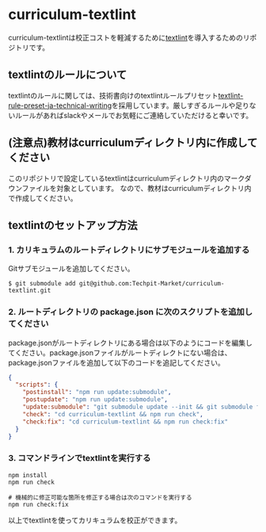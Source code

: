 # curriculum-textlint
curriculum-textlintは校正コストを軽減するために[textlint](https://github.com/textlint/textlint)を導入するためのリポジトリです。


## textlintのルールについて
textlintのルールに関しては、技術書向けのtextlintルールプリセット[textlint-rule-preset-ja-technical-writing](https://github.com/textlint-ja/textlint-rule-preset-ja-technical-writing)を採用しています。厳しすぎるルールや足りないルールがあればslackやメールでお気軽にご連絡していただけると幸いです。


## (注意点)教材はcurriculumディレクトリ内に作成してください
このリポジトリで設定しているtextlintはcurriculumディレクトリ内のマークダウンファイルを対象としています。
なので、教材はcurriculumディレクトリ内で作成してください。


## textlintのセットアップ方法

### 1. カリキュラムのルートディレクトリにサブモジュールを追加する
Gitサブモジュールを追加してください。

```
$ git submodule add git@github.com:Techpit-Market/curriculum-textlint.git
```

### 2. ルートディレクトリの package.json に次のスクリプトを追加してください

package.jsonがルートディレクトリにある場合は以下のようにコードを編集してください。package.jsonファイルがルートディレクトにない場合は、package.jsonファイルを追加して以下のコードを追記してください。

```json
{
  "scripts": {
    "postinstall": "npm run update:submodule",
    "postupdate": "npm run update:submodule",
    "update:submodule": "git submodule update --init && git submodule foreach git pull origin master && cd curriculum-textlint && npm install",
    "check": "cd curriculum-textlint && npm run check",
    "check:fix": "cd curriculum-textlint && npm run check:fix"
  }
}
```

### 3. コマンドラインでtextlintを実行する

```
npm install
npm run check

# 機械的に修正可能な箇所を修正する場合は次のコマンドを実行する
npm run check:fix
```

以上でtextlintを使ってカリキュラムを校正ができます。
